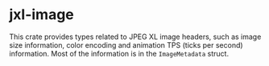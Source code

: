 # jxl-image
This crate provides types related to JPEG XL image headers, such as image size information, color
encoding and animation TPS (ticks per second) information. Most of the information is in the
`ImageMetadata` struct.
